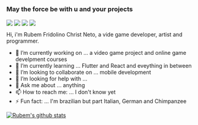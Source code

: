### May the force be with u and your projects
<img align="center" src="https://img.icons8.com/material-sharp/24/000000/github.png"/>
<img align="center" src="https://img.icons8.com/material-rounded/24/000000/instagram-new.png"/>
<img align="center" src="https://img.icons8.com/material-sharp/24/000000/whatsapp.png"/>
<img align="center" src="https://img.icons8.com/material-sharp/24/000000/email.png"/>

Hi, i'm Rubem Fridolino Christ Neto, a vide game developer, artist and programmer.

- 🔭 I’m currently working on ... a video game project and online game develpment courses
- 🌱 I’m currently learning ... Flutter and React and eveything in between
- 👯 I’m looking to collaborate on ... mobile development
- 🤔 I’m looking for help with ... 
- 💬 Ask me about ... anything
- 📫 How to reach me: ... I don't know yet
- ⚡ Fun fact: ... I'm brazilian but part Italian, German and Chimpanzee

[![Rubem's github stats](https://github-readme-stats.vercel.app/api?username=RubemNto)](https://github.com/anuraghazra/github-readme-stats)

